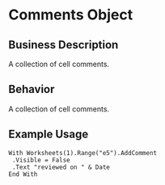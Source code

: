 # Comments Object

## Business Description
A collection of cell comments.

## Behavior
A collection of cell comments.

## Example Usage
```vba
With Worksheets(1).Range("e5").AddComment 
 .Visible = False 
 .Text "reviewed on " & Date 
End With
```